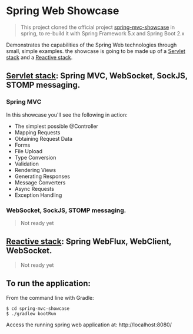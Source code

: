 # Spring Web Showcase

> This project cloned the official project [spring-mvc-showcase](https://github.com/spring-projects/spring-mvc-showcase) in spring, to re-build it with Spring Framework 5.x and Spring Boot 2.x

Demonstrates the capabilities of the Spring Web technologies through small, simple examples. the showcase is going to be made up of a [Servlet stack](https://docs.spring.io/spring/docs/current/spring-framework-reference/web.html#spring-web) and a [Reactive stack](https://docs.spring.io/spring/docs/current/spring-framework-reference/web-reactive.html#spring-webflux).

## [Servlet stack](https://docs.spring.io/spring/docs/current/spring-framework-reference/web.html#spring-web): Spring MVC, WebSocket, SockJS, STOMP messaging.

### Spring MVC

In this showcase you'll see the following in action:

* The simplest possible @Controller
* Mapping Requests
* Obtaining Request Data
* Forms
* File Upload
* Type Conversion
* Validation
* Rendering Views
* Generating Responses
* Message Converters
* Async Requests
* Exception Handling

### WebSocket, SockJS, STOMP messaging.

> Not ready yet

## [Reactive stack](https://docs.spring.io/spring/docs/current/spring-framework-reference/web-reactive.html#spring-webflux): Spring WebFlux, WebClient, WebSocket.

> Not ready yet

## To run the application:

From the command line with Gradle:

```
$ cd spring-mvc-showcase
$ ./gradlew bootRun
```

Access the running spring web application at: http://localhost:8080/